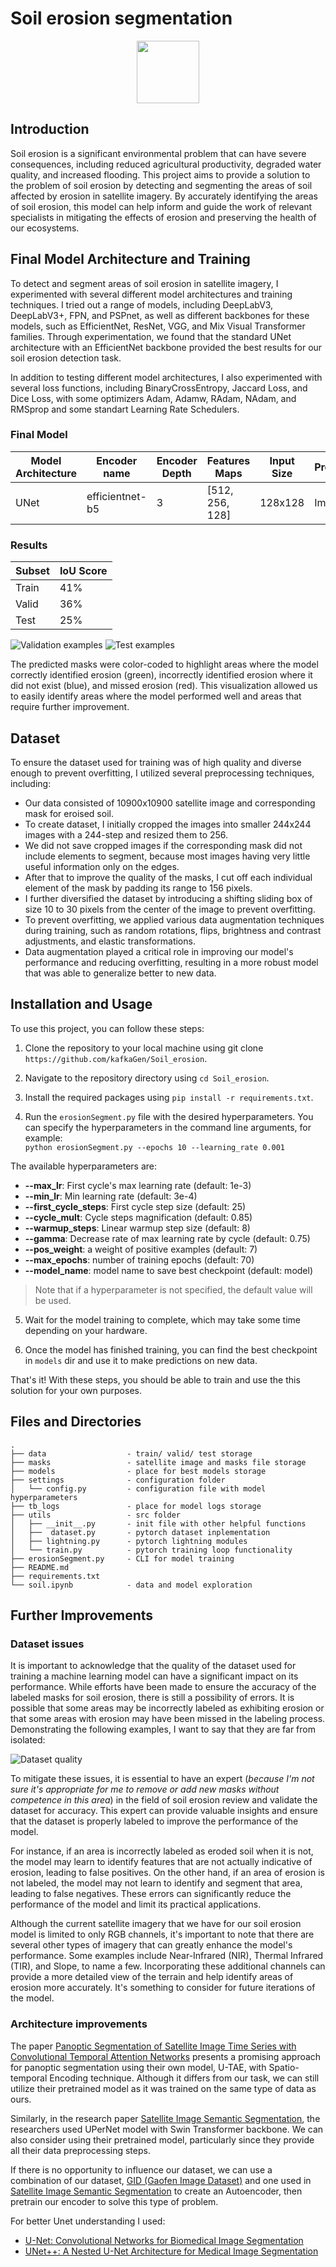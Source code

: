 # Soil erosion segmentation

<div id="header" align="center">
  <img src="https://media.giphy.com/media/M9gbBd9nbDrOTu1Mqx/giphy.gif" width="100"/>
</div>


## Introduction

Soil erosion is a significant environmental problem that can have severe consequences, including reduced agricultural productivity, degraded water quality, and increased flooding. This project aims to provide a solution to the problem of soil erosion by detecting and segmenting the areas of soil affected by erosion in satellite imagery. By accurately identifying the areas of soil erosion, this model can help inform and guide the work of relevant specialists in mitigating the effects of erosion and preserving the health of our ecosystems.


## Final Model Architecture and Training

To detect and segment areas of soil erosion in satellite imagery, I experimented with several different model architectures and training techniques. I tried out a range of models, including DeepLabV3, DeepLabV3+, FPN, and PSPnet, as well as different backbones for these models, such as EfficientNet, ResNet, VGG, and Mix Visual Transformer families. Through experimentation, we found that the standard UNet architecture with an EfficientNet backbone provided the best results for our soil erosion detection task.

In addition to testing different model architectures, I also experimented with several loss functions, including BinaryCrossEntropy, Jaccard Loss, and Dice Loss, with some optimizers Adam, Adamw, RAdam, NAdam, and RMSprop and some standart Learning Rate Schedulers.

### Final Model
| Model Architecture | Encoder name | Encoder Depth | Features Maps       | Input Size | Pretrained | Loss               | Optimizer | LR Scheduler                       |
|--------------------|--------------|---------------|---------------------|------------|------------|--------------------|-----------|------------------------------------|
| UNet               |efficientnet-b5 | 3             | [512, 256, 128]     | 128x128    | Imagenet   | BCEWithLogitsLoss | AdamW     | CosineAnnealingWarmupRestarts (custom)      |

### Results
| Subset | IoU Score|
|--------|----------|
| Train  |    41%   |
| Valid  |    36%   |
|  Test  |    25%   |

![Validation examples](readme_imgs/validation_output.png)
![Test examples](readme_imgs/test_output.png)

The predicted masks were color-coded to highlight areas where the model correctly identified erosion (green), incorrectly identified erosion where it did not exist (blue), and missed erosion (red). This visualization allowed us to easily identify areas where the model performed well and areas that require further improvement.



## Dataset

To ensure the dataset used for training was of high quality and diverse enough to prevent overfitting, I utilized several preprocessing techniques, including:

- Our data consisted of 10900x10900 satellite image and corresponding mask for eroised soil.
- To create dataset, I initially cropped the images into smaller 244x244 images with a 244-step and resized them to 256.
- We did not save cropped images if the corresponding mask did not include elements to segment, because most images having very little useful information only on the edges.
- After that to improve the quality of the masks, I cut off each individual element of the mask by padding its range to 156 pixels.
- I further diversified the dataset by introducing a shifting sliding box of size 10 to 30 pixels from the center of the image to prevent overfitting.
- To prevent overfitting, we applied various data augmentation techniques during training, such as random rotations, flips, brightness and contrast adjustments, and elastic transformations.
- Data augmentation played a critical role in improving our model's performance and reducing overfitting, resulting in a more robust model that was able to generalize better to new data.

## Installation and Usage

 To use this project, you can follow these steps:

1. Clone the repository to your local machine using git clone `https://github.com/kafkaGen/Soil_erosion`.

2. Navigate to the repository directory using `cd Soil_erosion`.

3. Install the required packages using `pip install -r requirements.txt`.

4. Run the `erosionSegment.py` file with the desired hyperparameters. You can specify the hyperparameters in the command line arguments, for example: <br>
`python erosionSegment.py --epochs 10 --learning_rate 0.001`

The available hyperparameters are:

- **--max_lr**: First cycle's max learning rate (default: 1e-3)
- **--min_lr**: Min learning rate (default: 3e-4)
- **--first_cycle_steps**: First cycle step size (default: 25)
- **--cycle_mult**: Cycle steps magnification (default: 0.85)
- **--warmup_steps**: Linear warmup step size (default: 8)
- **--gamma**: Decrease rate of max learning rate by cycle (default: 0.75)
- **--pos_weight**: a weight of positive examples (default: 7)
- **--max_epochs**: number of training epochs (default: 70)
- **--model_name**: model name to save best checkpoint (default: model)

> Note that if a hyperparameter is not specified, the default value will be used.

5. Wait for the model training to complete, which may take some time depending on your hardware.

6. Once the model has finished training, you can find the best checkpoint in `models` dir and use it to make predictions on new data.

That's it! With these steps, you should be able to train and use the this solution for your own purposes.

## Files and Directories


```
.
├── data                  - train/ valid/ test storage
├── masks                 - satellite image and masks file storage
├── models                - place for best models storage 
├── settings              - configuration folder
│   └── config.py         - configuration file with model hyperparameters
├── tb_logs               - place for model logs storage
├── utils                 - src folder
│   ├── __init__.py       - init file with other helpful functions
│   ├──  dataset.py       - pytorch dataset inplementation
│   ├── lightning.py      - pytorch lightning modules
│   └── train.py          - pytorch training loop functionality
├── erosionSegment.py     - CLI for model training
├── README.md
├── requirements.txt
└── soil.ipynb            - data and model exploration
```

## Further Improvements

### Dataset issues 

It is important to acknowledge that the quality of the dataset used for training a machine learning model can have a significant impact on its performance. While efforts have been made to ensure the accuracy of the labeled masks for soil erosion, there is still a possibility of errors. It is possible that some areas may be incorrectly labeled as exhibiting erosion or that some areas with erosion may have been missed in the labeling process. Demonstrating the following examples, I want to say that they are far from isolated:

![Dataset quality](readme_imgs/dataset_quality.png)

To mitigate these issues, it is essential to have an expert (*because I'm not sure it's appropriate for me to remove or add new masks without competence in this area*) in the field of soil erosion review and validate the dataset for accuracy. This expert can provide valuable insights and ensure that the dataset is properly labeled to improve the performance of the model.

For instance, if an area is incorrectly labeled as eroded soil when it is not, the model may learn to identify features that are not actually indicative of erosion, leading to false positives. On the other hand, if an area of erosion is not labeled, the model may not learn to identify and segment that area, leading to false negatives. These errors can significantly reduce the performance of the model and limit its practical applications.


Although the current satellite imagery that we have for our soil erosion model is limited to only RGB channels, it's important to note that there are several other types of imagery that can greatly enhance the model's performance. Some examples include Near-Infrared (NIR), Thermal Infrared (TIR), and Slope, to name a few. Incorporating these additional channels can provide a more detailed view of the terrain and help identify areas of erosion more accurately. It's something to consider for future iterations of the model.

### Architecture improvements

The paper [Panoptic Segmentation of Satellite Image Time Series with Convolutional Temporal Attention Networks](https://paperswithcode.com/paper/panoptic-segmentation-of-satellite-image-time) presents a promising approach for panoptic segmentation using their own model, U-TAE, with Spatio-temporal Encoding technique. Although it differs from our task, we can still utilize their pretrained model as it was trained on the same type of data as ours.

Similarly, in the research paper [Satellite Image Semantic Segmentation](https://paperswithcode.com/paper/satellite-image-semantic-segmentation), the researchers used UPerNet model with Swin Transformer backbone. We can also consider using their pretrained model, particularly since they provide all their data preprocessing steps.

If there is no opportunity to influence our dataset, we can use a combination of our dataset, [GID (Gaofen Image Dataset)](https://paperswithcode.com/dataset/gid) and one used in [Satellite Image Semantic Segmentation](https://paperswithcode.com/paper/satellite-image-semantic-segmentation) to create an Autoencoder, then pretrain our encoder to solve this type of problem.


For better Unet understanding I used:
- [U-Net: Convolutional Networks for Biomedical Image Segmentation](https://paperswithcode.com/paper/u-net-convolutional-networks-for-biomedical)
- [UNet++: A Nested U-Net Architecture for Medical Image Segmentation](https://paperswithcode.com/method/unet)